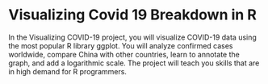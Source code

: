 # Visualizing Covid 19 Breakdown in R
In the Visualizing COVID-19 project, you will visualize COVID-19 data using the most popular R library ggplot. You will analyze confirmed cases worldwide, compare China with other countries, learn to annotate the graph, and add a logarithmic scale. The project will teach you skills that are in high demand for R programmers. 
